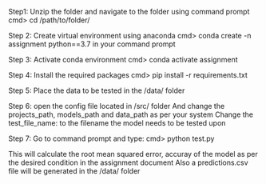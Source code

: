 Step1: Unzip the folder and navigate to the folder using command prompt
cmd> cd /path/to/folder/

Step 2: Create virtual environment using anaconda
cmd> conda create -n assignment python==3.7 in your command prompt

Step 3: Activate conda environment 
cmd> conda activate assignment

Step 4: Install the required packages
cmd> pip install -r requirements.txt

Step 5: Place the data to be tested in the /data/ folder

Step 6: open the config file located in /src/ folder
And change the projects_path, models_path and data_path as per your system
Change the test_file_name: to the filename the model needs to be tested upon

Step 7: Go to command prompt and type:
cmd> python test.py

This will calculate the root mean squared error, accuray of the model as per the desired condition in the assignment document
Also a predictions.csv file will be generated in the /data/ folder

